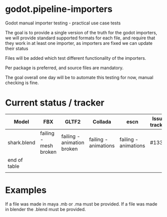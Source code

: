 # godot.pipeline-importers
Godot manual importer testing - practical use case tests

The goal is to provide a single version of the truth for the godot importers, we will provide standard supported formats for each file, and require that they work in at least one importer, as importers are fixed we can update their status

Files will be added which test different functionality of the importers.

Per package is preferred, and source files are mandatory.

The goal overall one day will be to automate this testing for now, manual checking is fine.

# Current status / tracker

| Model        	| FBX                   	| GLTF2                      	| Collada              	| escn                 	| Issue tracker 	|
|--------------	|-----------------------	|----------------------------	|----------------------	|----------------------	|---------------	|
| shark.blend  	| failing - mesh broken 	| failing - animation broken 	| failing - animations 	| failing - animations 	| #1337         	|
| end of table 	|                       	|                            	|                      	|                      	|               	|
|              	|                       	|                            	|                      	|                      	|               	|

# Examples
If a file was made in maya .mb or .ma must be provided.
If a file was made in blender the .blend must be provided.


